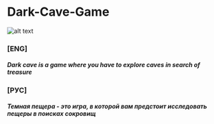 # Dark-Cave-Game

![alt text](https://repository-images.githubusercontent.com/317181322/8ba3e700-33af-11eb-9d9a-6c6406456207)

###  [ENG]
##### Dark cave is a game where you have to explore caves in search of treasure

### [РУС]
##### Темная пещера - это игра, в которой вам предстоит исследовать пещеры в поисках сокровищ
